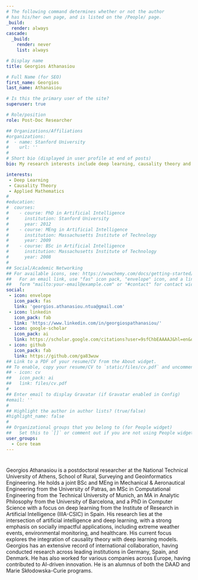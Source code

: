 ```yaml
---
# The following command determines whether or not the author
# has his/her own page, and is listed on the /People/ page.
_build:
  render: always
cascade:
  _build:
    render: never
    list: always

# Display name
title: Georgios Athanasiou

# Full Name (for SEO)
first_name: Georgios
last_name: Athanasiou

# Is this the primary user of the site?
superuser: true

# Role/position
role: Post-Doc Researcher

## Organizations/Affiliations
#organizations:
#  - name: Stanford University
#    url: ''
#
# Short bio (displayed in user profile at end of posts)
bio: My research interests include deep learning, causality theory and applied mathematics.

interests:
 - Deep Learning
 - Causality Theory
 - Applied Mathematics
#
#education:
#  courses:
#    - course: PhD in Artificial Intelligence
#      institution: Stanford University
#      year: 2012
#    - course: MEng in Artificial Intelligence
#      institution: Massachusetts Institute of Technology
#      year: 2009
#    - course: BSc in Artificial Intelligence
#      institution: Massachusetts Institute of Technology
#      year: 2008
#
## Social/Academic Networking
## For available icons, see: https://wowchemy.com/docs/getting-started/page-builder/#icons
##   For an email link, use "fas" icon pack, "envelope" icon, and a link in the
##   form "mailto:your-email@example.com" or "#contact" for contact widget.
social:
 - icon: envelope
   icon_pack: fas
   link: 'georgios.athanasiou.ntua@gmail.com'
 - icon: linkedin
   icon_pack: fab
   link: 'https://www.linkedin.com/in/georgiospathanasiou/'
 - icon: google-scholar
   icon_pack: ai
   link: https://scholar.google.com/citations?user=9sfChbEAAAAJ&hl=en&oi=ao
 - icon: github
   icon_pack: fab
   link: https://github.com/ga83wuw
## Link to a PDF of your resume/CV from the About widget.
## To enable, copy your resume/CV to `static/files/cv.pdf` and uncomment the lines below.
## - icon: cv
##   icon_pack: ai
##   link: files/cv.pdf
#
## Enter email to display Gravatar (if Gravatar enabled in Config)
#email: ''
#
## Highlight the author in author lists? (true/false)
#highlight_name: false
#
## Organizational groups that you belong to (for People widget)
##   Set this to `[]` or comment out if you are not using People widget.
user_groups:
  - Core team
---
```

#
Georgios Athanasiou is a postdoctoral researcher at the National Technical University of Athens, School of Rural, Surveying and Geoinformatics Engineering. He holds a joint BSc and MEng in Mechanical & Aeronautical Engineering from the University of Patras, an MSc in Computational Engineering from the Technical University of Munich, an MA in Analytic Philosophy from the University of Barcelona, and a PhD in Computer Science with a focus on deep learning from the Institute of Research in Artificial Intelligence (IIIA-CSIC) in Spain. His research lies at the intersection of artificial intelligence and deep learning, with a strong emphasis on socially impactful applications, including extreme weather events, environmental monitoring, and healthcare. His current focus explores the integration of causality theory with deep learning models. Georgios has an extensive record of international collaboration, having conducted research across leading institutions in Germany, Spain, and Denmark. He has also worked for various companies across Europe, having contributed to AI-driven innovation. He is an alumnus of both the DAAD and Marie Skłodowska-Curie programs.
